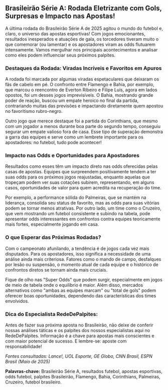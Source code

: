 ## Brasileirão Série A: Rodada Eletrizante com Gols, Surpresas e Impacto nas Apostas!

A última rodada do Brasileirão Série A de 2025 agitou o mundo do futebol e, claro, o universo das apostas esportivas! Com jogos emocionantes, resultados inesperados e atuações de gala, os torcedores tiveram muito o que comemorar (ou lamentar) e os apostadores viram as odds flutuarem intensamente. Vamos mergulhar nos principais acontecimentos e analisar como eles podem influenciar seus próximos palpites.

### Destaques da Rodada: Viradas Incríveis e Favoritos em Apuros

A rodada foi marcada por algumas viradas espetaculares que deixaram os fãs de cabelo em pé. O confronto entre Flamengo e Bahia, por exemplo, que marcou o reencontro de Everton Ribeiro e Filipe Luís, agora em lados opostos, foi um desses jogos imprevisíveis. O Bahia, mostrando grande poder de reação, buscou um empate heroico no final da partida, contrariando muitas das previsões e impactando diretamente quem apostou no favoritismo rubro-negro.

Outro jogo que merece destaque foi a partida do Corinthians, que mesmo com um jogador a menos durante boa parte do segundo tempo, conseguiu segurar um empate valioso fora de casa. Esse tipo de superação demonstra a garra das equipes e serve como um lembrete importante para os apostadores: no futebol, tudo pode acontecer!

### Impacto nas Odds e Oportunidades para Apostadores

Resultados como esses têm um impacto direto nas odds oferecidas pelas casas de apostas. Equipes que surpreendem positivamente tendem a ter suas odds para os próximos jogos reajustadas, enquanto aquelas que tropeçam podem ver suas cotações subirem, representando, em alguns casos, oportunidades de valor para quem acredita na recuperação do time.

Por exemplo, a performance sólida do Palmeiras, que se mantém na liderança, consolida seu status de favorito, mas as odds para suas vitórias podem se tornar menos atrativas. Por outro lado, um time como o Cruzeiro, que vem mostrando um futebol consistente e subindo na tabela, pode apresentar odds interessantes em confrontos contra equipes teoricamente mais fortes, especialmente jogando em casa.

### O que Esperar das Próximas Rodadas?

Com o campeonato afunilando, a tendência é de jogos cada vez mais disputados. Para os apostadores, isso significa a necessidade de uma análise ainda mais criteriosa. Fatores como o mando de campo, desfalques por lesão ou suspensão, o momento atual de cada equipe e o histórico de confrontos diretos se tornam ainda mais cruciais.

Fique de olho nas "Super Odds" que podem surgir, especialmente em jogos de meio de tabela onde o equilíbrio é maior. Além disso, mercados alternativos como "ambas as equipes marcam" ou "total de gols" podem oferecer boas oportunidades, dependendo das características dos times envolvidos.

### Dica do Especialista RedeDePalpites:

Antes de fazer sua próxima aposta no Brasileirão, não deixe de conferir nossas análises táticas e os palpites dos nossos especialistas aqui no RedeDePalpites. Informação é a chave para apostas mais conscientes e com maior potencial de sucesso. E lembre-se: aposte com responsabilidade!

*Fontes consultadas: Lance!, UOL Esporte, GE Globo, CNN Brasil, ESPN Brasil (Maio de 2025)*

**Palavras-chave:** Brasileirão Série A, resultados futebol, apostas esportivas, odds futebol, palpites Brasileirão, Flamengo, Bahia, Corinthians, Palmeiras, Cruzeiro, futebol brasileiro.
